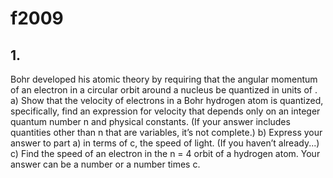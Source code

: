 # f2009

## 1.
Bohr developed his atomic theory by requiring that the angular momentum of an electron in a circular orbit around a nucleus be quantized in units of   .
a) Show that the velocity of electrons in a Bohr hydrogen atom is quantized, specifically, find an
expression for velocity that depends only on an integer quantum number n and physical
constants. (If your answer includes quantities other than n that are variables, it’s not complete.)
b) Express your answer to part a) in terms of c, the speed of light. (If you haven’t already...)
c) Find the speed of an electron in the n = 4 orbit of a hydrogen atom. Your answer can be a
number or a number times c.